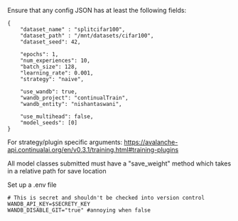 Ensure that any config JSON has at least the following fields:

```
{
    "dataset_name" : "splitcifar100",
    "dataset_path" : "/mnt/datasets/cifar100",
    "dataset_seed": 42,
    
    "epochs": 1,
    "num_experiences": 10,
    "batch_size": 128,
    "learning_rate": 0.001,
    "strategy": "naive",

    "use_wandb": true,
    "wandb_project": "continualTrain",
    "wandb_entity": "nishantaswani",

    "use_multihead": false,
    "model_seeds": [0]
}
```

For strategy/plugin specific arguments:
https://avalanche-api.continualai.org/en/v0.3.1/training.html#training-plugins

All model classes submitted must have a "save_weight" method which takes in a relative path for save location

Set up a .env file

```env
# This is secret and shouldn't be checked into version control
WANDB_API_KEY=$SECRETY_KEY
WANDB_DISABLE_GIT="true" #annoying when false
```